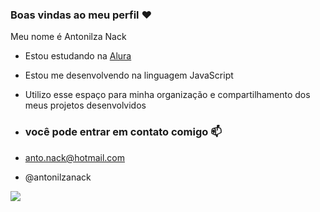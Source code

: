 ### Boas vindas ao meu perfil ❤️

Meu nome é Antonilza Nack

- Estou estudando na [Alura](https://www.alura.com.br)
- Estou me desenvolvendo na linguagem JavaScript
- Utilizo esse espaço para minha organização e compartilhamento dos meus projetos desenvolvidos
  
-  ### você pode entrar em contato comigo 📫
  
-  anto.nack@hotmail.com
  
-  @antonilzanack
  
![](https://media1.tenor.com/m/8zkTzFrcGZYAAAAC/goodbye-thank-you.gif)
